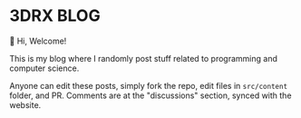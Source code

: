 # 3DRX BLOG

👋 Hi, Welcome!

This is my blog where I randomly post stuff related to programming and computer science.

Anyone can edit these posts, simply fork the repo, edit files in `src/content` folder, and PR.
Comments are at the "discussions" section, synced with the website.
